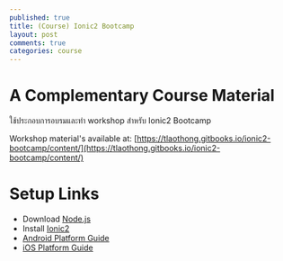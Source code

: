 ```yaml
---
published: true
title: (Course) Ionic2 Bootcamp
layout: post
comments: true
categories: course
---
```


# A Complementary Course Material
ใช้ประกอบการอบรมและทำ workshop สำหรับ Ionic2 Bootcamp

<!-- break -->

Workshop material's available at: [https://tlaothong.gitbooks.io/ionic2-bootcamp/content/](https://tlaothong.gitbooks.io/ionic2-bootcamp/content/)

# Setup Links
* Download [Node.js](https://nodejs.org/)
* Install [Ionic2](http://ionicframework.com/docs/v2/getting-started/installation/)
* [Android Platform Guide](https://cordova.apache.org/docs/en/latest/guide/platforms/android/)
* [iOS Platform Guide](https://cordova.apache.org/docs/en/latest/guide/platforms/ios/)